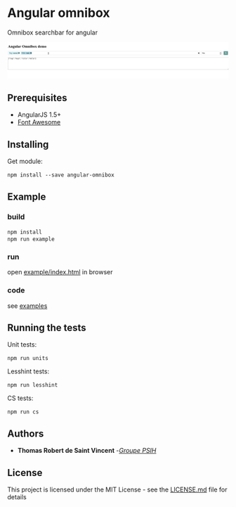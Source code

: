 # Angular omnibox

Omnibox searchbar for angular

![example](./example/angular-omnibox.gif)

## Prerequisites

* AngularJS 1.5+
* [Font Awesome](https://fontawesome.com/)

## Installing
Get module:
```
npm install --save angular-omnibox
```

## Example
### build
```
npm install
npm run example
```
### run
open [example/index.html](example/index.html) in browser

### code
see [examples](example/example.js)

## Running the tests

Unit tests:
```
npm run units
```

Lesshint tests:
```
npm run lesshint
```

CS tests:
```
npm run cs
```

## Authors

* **Thomas Robert de Saint Vincent** -[*Groupe PSIH*](https://www.groupepsih.com/)

## License

This project is licensed under the MIT License - see the [LICENSE.md](LICENSE.md) file for details
